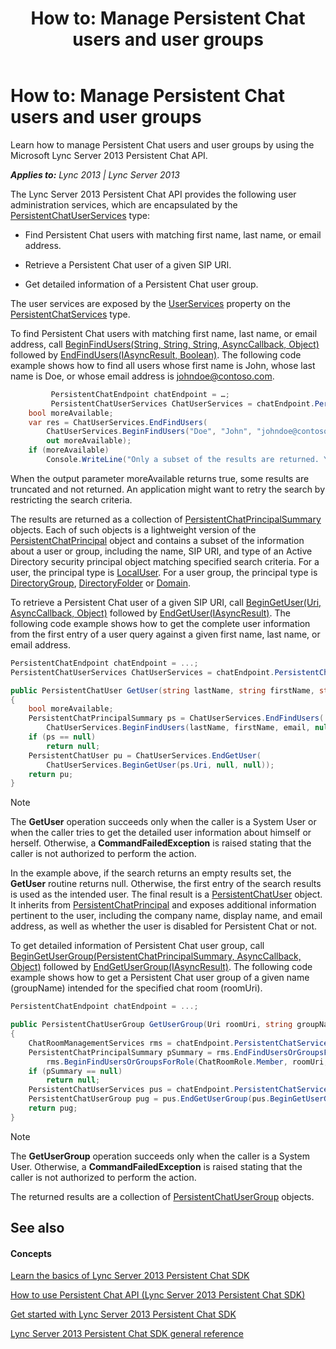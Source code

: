 ﻿---
title: 'How to: Manage Persistent Chat users and user groups'
TOCTitle: 'How to: Manage Persistent Chat users and user groups'
ms:assetid: 163a5e5b-010e-481d-a818-a2d3378d3f9d
ms:mtpsurl: https://msdn.microsoft.com/en-us/library/Dn465904(v=office.15)
ms:contentKeyID: 57101398
ms.date: 07/24/2014
mtps_version: v=office.15
dev_langs:
- csharp
---

# How to: Manage Persistent Chat users and user groups

Learn how to manage Persistent Chat users and user groups by using the Microsoft Lync Server 2013 Persistent Chat API.


_**Applies to:** Lync 2013 | Lync Server 2013_

The Lync Server 2013 Persistent Chat API provides the following user administration services, which are encapsulated by the [PersistentChatUserServices](https://msdn.microsoft.com/en-us/library/jj265986\(v=office.15\)) type:

  - Find Persistent Chat users with matching first name, last name, or email address.

  - Retrieve a Persistent Chat user of a given SIP URI.

  - Get detailed information of a Persistent Chat user group.

The user services are exposed by the [UserServices](https://msdn.microsoft.com/en-us/library/jj266379\(v=office.15\)) property on the [PersistentChatServices](https://msdn.microsoft.com/en-us/library/jj266890\(v=office.15\)) type.

To find Persistent Chat users with matching first name, last name, or email address, call [BeginFindUsers(String, String, String, AsyncCallback, Object)](https://msdn.microsoft.com/en-us/library/jj265879\(v=office.15\)) followed by [EndFindUsers(IAsyncResult, Boolean)](https://msdn.microsoft.com/en-us/library/jj267276\(v=office.15\)). The following code example shows how to find all users whose first name is John, whose last name is Doe, or whose email address is johndoe@contoso.com.

``` csharp
         PersistentChatEndpoint chatEndpoint = …;
         PersistentChatUserServices ChatUserServices = chatEndpoint.PersistentChatServices.UserServices;
    bool moreAvailable;
    var res = ChatUserServices.EndFindUsers(
        ChatUserServices.BeginFindUsers("Doe", "John", "johndoe@contoso.com", null, null),
        out moreAvailable);
    if (moreAvailable)
        Console.WriteLine("Only a subset of the results are returned. You may need to retry with more restricted search criteria");
```

When the output parameter moreAvailable returns true, some results are truncated and not returned. An application might want to retry the search by restricting the search criteria.

The results are returned as a collection of [PersistentChatPrincipalSummary](https://msdn.microsoft.com/en-us/library/jj267859\(v=office.15\)) objects. Each of such objects is a lightweight version of the [PersistentChatPrincipal](https://msdn.microsoft.com/en-us/library/jj266388\(v=office.15\)) object and contains a subset of the information about a user or group, including the name, SIP URI, and type of an Active Directory security principal object matching specified search criteria. For a user, the principal type is [LocalUser](https://msdn.microsoft.com/en-us/library/jj267557\(v=office.15\)). For a user group, the principal type is [DirectoryGroup](https://msdn.microsoft.com/en-us/library/jj267557\(v=office.15\)), [DirectoryFolder](https://msdn.microsoft.com/en-us/library/jj267557\(v=office.15\)) or [Domain](https://msdn.microsoft.com/en-us/library/jj267557\(v=office.15\)).

To retrieve a Persistent Chat user of a given SIP URI, call [BeginGetUser(Uri, AsyncCallback, Object)](https://msdn.microsoft.com/en-us/library/jj267227\(v=office.15\)) followed by [EndGetUser(IAsyncResult)](https://msdn.microsoft.com/en-us/library/jj266902\(v=office.15\)). The following code example shows how to get the complete user information from the first entry of a user query against a given first name, last name, or email address.

``` csharp
PersistentChatEndpoint chatEndpoint = ...;
PersistentChatUserServices ChatUserServices = chatEndpoint.PersistentChatServices.UserServices;

public PersistentChatUser GetUser(string lastName, string firstName, string email)
{
    bool moreAvailable;
    PersistentChatPrincipalSummary ps = ChatUserServices.EndFindUsers(
        ChatUserServices.BeginFindUsers(lastName, firstName, email, null, null), out moreAvailable).FirstOrDefault();
    if (ps == null)
        return null;
    PersistentChatUser pu = ChatUserServices.EndGetUser(
        ChatUserServices.BeginGetUser(ps.Uri, null, null));
    return pu;
}
```


> [!NOTE]
> <P>The <STRONG>GetUser</STRONG> operation succeeds only when the caller is a System User or when the caller tries to get the detailed user information about himself or herself. Otherwise, a <STRONG>CommandFailedException</STRONG> is raised stating that the caller is not authorized to perform the action.</P>



In the example above, if the search returns an empty results set, the **GetUser** routine returns null. Otherwise, the first entry of the search results is used as the intended user. The final result is a [PersistentChatUser](https://msdn.microsoft.com/en-us/library/jj267549\(v=office.15\)) object. It inherits from [PersistentChatPrincipal](https://msdn.microsoft.com/en-us/library/jj266388\(v=office.15\)) and exposes additional information pertinent to the user, including the company name, display name, and email address, as well as whether the user is disabled for Persistent Chat or not.

To get detailed information of Persistent Chat user group, call [BeginGetUserGroup(PersistentChatPrincipalSummary, AsyncCallback, Object)](https://msdn.microsoft.com/en-us/library/jj267230\(v=office.15\)) followed by [EndGetUserGroup(IAsyncResult)](https://msdn.microsoft.com/en-us/library/jj267610\(v=office.15\)). The following code example shows how to get a Persistent Chat user group of a given name (groupName) intended for the specified chat room (roomUri).

``` csharp
PersistentChatEndpoint chatEndpoint = ...;

public PersistentChatUserGroup GetUserGroup(Uri roomUri, string groupName)
{
    ChatRoomManagementServices rms = chatEndpoint.PersistentChatServices.ChatRoomManagementServices;
    PersistentChatPrincipalSummary pSummary = rms.EndFindUsersOrGroupsForRole(
        rms.BeginFindUsersOrGroupsForRole(ChatRoomRole.Member, roomUri, groupName, null, null)).FirstOrDefault();
    if (pSummary == null)
        return null;
    PersistentChatUserServices pus = chatEndpoint.PersistentChatServices.UserServices;
    PersistentChatUserGroup pug = pus.EndGetUserGroup(pus.BeginGetUserGroup(pSummary, null, null));
    return pug;
}
```


> [!NOTE]
> <P>The <STRONG>GetUserGroup</STRONG> operation succeeds only when the caller is a System User. Otherwise, a <STRONG>CommandFailedException</STRONG> is raised stating that the caller is not authorized to perform the action.</P>



The returned results are a collection of [PersistentChatUserGroup](https://msdn.microsoft.com/en-us/library/jj266882\(v=office.15\)) objects.

## See also

#### Concepts

[Learn the basics of Lync Server 2013 Persistent Chat SDK](learn-the-basics-of-lync-server-2013-persistent-chat-sdk.md)

[How to use Persistent Chat API (Lync Server 2013 Persistent Chat SDK)](how-to-use-persistent-chat-api-lync-server-2013-persistent-chat-sdk.md)

[Get started with Lync Server 2013 Persistent Chat SDK](get-started-with-lync-server-2013-persistent-chat-sdk.md)

[Lync Server 2013 Persistent Chat SDK general reference](lync-server-2013-persistent-chat-sdk-general-reference.md)

